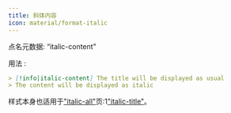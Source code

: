 ```yaml
---
title: 斜体内容
icon: material/format-italic
---
```


点名元数据: “italic-content”

用法 :
```md
> [!info|italic-content] The title will be displayed as usual
> The content will be displayed as italic
```

样式本身也适用于["italic-all"](../combined-styling/page-18.md)页:1["italic-title"](../title-styling/page-18.md)。